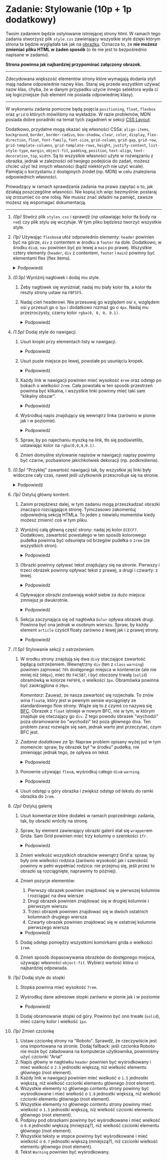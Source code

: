 # Zadanie: Stylowanie (10p + 1p dodatkowy)

Twoim zadaniem będzie ostylowanie istniejącej strony html. W ramach tego zadania stworzysz plik `style.css` zawierający wszystkie style dzięki którym strona ta będzie wyglądała tak jak na [obrazku](./solution.png). Oznacza to, że **nie możesz zmieniać pliku HTML w żaden sposób** (o ile nie jest to bezpośrednio napisane w zadaniu).

**Strona powinna jak najbardziej przypominać załączony obrazek.**

---

Zdecydowana większość elementów strony które wymagają dodania styli mają nadane odpowiednie nazwy klas. Staraj się przede wszystkim używać nazw klas, chyba, że w danym przypadku użycie innego selektora wyda ci się logiczniejsze (lub element nie posiada odpowiedniej klasy).

---

W wykonaniu zadania pomocne będą pojęcia `positioning`, `float`, `flexbox` oraz `grid` o których mówiliśmy na wykładzie. W razie problemów, MDN posiada dobre poradniki na temat tych zagadnień w sekcji [CSS Layout](https://developer.mozilla.org/en-US/docs/Learn/CSS/CSS_layout).

Dodatkowo, przydatne mogą okazać się własności CSSa: `align-items`, `background`, `border`, `border-radius`, `box-shadow`, `clear`, `color`, `display`, `flex-direction`, `float`, `font-family`, `font-size`, `grid-column`, `grid-gap`, `grid-row`, `grid-template-columns`, `grid-template-rows`, `height`, `justify-content`, `list-style-type`, `margin`, `object-fit`, `padding`, `position`, `text-align`, `text-decoration`, `top`, `width`. Są to wszystkie własności użyte w rozwiązaniu z obrazka, jednak w zależności od twojego podejścia do zadań, możesz chcieć użyć też innych własności (bądź niektórych nie użyć wcale). Pamiętaj o korzystaniu z dostępnych źródeł (np. MDN) w celu znalezienia odpowiednich własności.

Prowadzący w ramach sprawdzania zadania ma prawo zapytać o to, jak działają poszczególne własności. Nie kopiuj ich więc bezmyślnie: postaraj się zrozumieć co one robią. Nie musisz znać składni na pamięć, zawsze możesz się wspomagać dokumentacją.

---

1. *(0p)* Stwórz plik `styles.css` i sprawdź (np ustawiając kolor tła body na `red`) czy plik stylu się wczytuje. W tym pliku będziesz tworzyć wszystkie style.
1. *(1p)* Używając `flexbox`a ułóż odpowiednio elementy: `header` powinien być na górze, `div` z contentem w środku a `footer` na dole. Dodatkowo, w środku `div`a, `nav` powinien być po lewej a `main` po prawej. Wszystkie cztery elementy (`header`, `div` z contentem, `footer` i `main`) powinny być elementami flex (flex items).

    <details>
      <summary>Podpowiedź</summary>

      > Zarówno `body` jak i `div` z contentem powinny być kontenerami flex. `body` powinno dodatkowo mieć zmienioną oś główną - w tym celu należy zmienić kierunek flexa. Możesz o tym przeczytać [tutaj](https://developer.mozilla.org/en-US/docs/Learn/CSS/CSS_layout/Flexbox).

    </details>

1. *(0.5p)* Wyróżnij nagłówek i dodaj mu style.
    1. Żeby nagłówek się wyróżniał, nadaj mu biały kolor tła, a kolor tła reszty strony ustaw na `FBF5F5`.
    1. Nadaj cień headerowi. Nie przesuwaj go względem osi x, względem osi y przesuń go o `3px` i dodatkowo rozmaż go o `4px`. Nadaj mu przezroczysty, czarny kolor `rgba(0, 0, 0, 0.1)`.
        <details>
          <summary>Podpowiedź</summary>

          > Przeczytaj dokumentację własności `box-shadow`.

        </details>
1. *(1.5p)* Dodaj style do nawigacji.
    1. Usuń kropki przy elementach listy w nawigacji.
        <details>
          <summary>Podpowiedź</summary>

          > Znajdź własność odpowiadającą za zmianę stylu listy (jest to jedna z własności wypisanych na górze).

        </details>
    1. Usuń puste miejsce po lewej, powstałe po usunięciu kropek.
        <details>
          <summary>Podpowiedź</summary>

          > Użyj DevTools w przeglądarce w celu znalezienia wartości powodującej przesunięcie. Następnie usuń je ustawiając odpowiednią własność CSS.

        </details>
    1. Każdy link w nawigacji powinien mieć wysokość `4rem` oraz odstęp po bokach o wielkości `2rem`. Cała powstała w ten sposób przestrzeń powinna być klikalna, i wszystkie linki powinny mieć taki sam "klikalny obszar".
        <details>
          <summary>Podpowiedź</summary>

          > Żeby cała przestrzeń była klikalna, musisz zmienić wielkość elementu `a`. 
          >
          > Element ten domyślnie wyświetlany jest jako `inline`, niemożliwe jest więc zwiększenie jego wysokości. Musisz więc zmienić, za pomocą odpowiedniej własności, sposób wyświetlania tego elementu na coś innego (żeby odpowiednio dobrać własność, dobrze jest przeczytać najpierw przeczytać kolejny punkt).
          >
          > Margines nie jest dobrym rozwiązaniem w tym konkretnym przypadku, ponieważ nie rozszerzy on "pola w którym działa" element `a`.

        </details>
    1. Wyśrodkuj napis znajdujący się wewnątrz linka (zarówno w pionie jak i w poziomie).
        <details>
          <summary>Podpowiedź</summary>

          > Obecnie najpopularniejszym sposobem środkowania napisów jest użycie `flexbox`a. Należy odpowiednio ustawić element zarówno względem osi głównej (main axis) jak i krzyżowej (cross axis). 
          >
          > Są również inne sposoby środkowania elementu: możesz ich poszukać samodzielnie.

        </details>
    1. Spraw, by po najechaniu myszką na link, tło się podświetliło, ustawiając kolor na `rgba(0,0,0,0.1)`.
    1. Zmień domyślne stylowanie napisów w nawigacji: napisy powinny być czarne, pozbawione jakichkolwiek dekoracji (np. podkreślenia).
1. *(0.5p)* "Przyklej" zawartość nawigacji tak, by wszystkie jej linki były widoczne cały czas, nawet jeśli użytkownik przescrolluje się na stronie.
    <details>
      <summary>Podpowiedź</summary>

      > Łatwym sposobem by to osiągnąć jest użycie odpowiedniego pozycjonowania. Przeczytaj [możliwe wartości](https://developer.mozilla.org/en-US/docs/Web/CSS/position) i znajdź taką, która najbardziej psuje do tego przypadku. Pomocne okazać się może przeczytanie o tej własności w sekcji [positioning](https://developer.mozilla.org/en-US/docs/Learn/CSS/CSS_layout/Positioning).

    </details>
1. *(1p)* Ostyluj główny kontent.
    1. Zanim przejdziesz dalej, w tym zadaniu mogą przeszkadzać obrazki znacząco rozciągające stronę. Tymczasowo zakomentuj odpowiednią sekcję HTMLa. To jeden z niewielu momentów kiedy możesz zmienić coś w tym pliku.
    1. Wyróżnij całą główną część strony: nadaj jej kolor `ECECF7`. Dodatkowo, zawartość powstałego w ten sposób kolorowego pudełka powinna być odsunięta od brzegów pudełka o `2rem` (ze wszystkich stron).
        <details>
          <summary>Podpowiedź</summary>

          > Chodzi oczywiście o ostylowanie tagu `main`.

        </details>

    1. Obrazki powinny opływać tekst znajdujący się na stronie. Pierwszy i trzeci obrazek powinny opływać tekst z prawej, a drugi i czwarty: z lewej.
        <details>
          <summary>Podpowiedź</summary>

          > W tym celu możesz użyć [float'ów](https://developer.mozilla.org/en-US/docs/Learn/CSS/CSS_layout/Floats)

        </details>

    1. Opływające obrazki zostawiają wokół siebie za dużo miejsca: zmniejsz je dwukrotnie.
        <details>
          <summary>Podpowiedź</summary>

          > Na początku używając DevTools odkryj, jakie elementy i w jaki sposób tworzą one miejsce dookoła siebie. Sprawdź także jakie to są wartości. Następnie używając CSSa odpowiednio je zmodyfikuj.

        </details>

    1. Sekcja zaczynająca się od nagłówka `Dolor` opływa obrazek drugi. Powinna być ona jednak w osobnym wierszu. Spraw, by każdy element `article` czyścił floaty zarówno z lewej jak i z prawej strony.
        <details>
          <summary>Podpowiedź</summary>

          > Dzieje się tak dlatego, że obrazek z `float` zmienia pozycjonowanie wszystkich elementów z którymi wchodzi w interakcję. By temu zapobiec, możemy każdemu elementowi `article` kazać "oczyścić" otaczające go floaty. 
          >
          > Przeczytaj sekcję [clearing floats](https://developer.mozilla.org/en-US/docs/Learn/CSS/CSS_layout/Floats#clearing_floats) i dodaj odpowiedniemu elementowi odpowiednią własność `clear`.

        </details>

1. *(1.5p)* Stylowanie sekcji z ostrzeżeniem.
    1. W środku strony znajdują się dwa `div`y otaczające zawartość będącą ostrzeżeniem. Wewnętrzny `div` (ten z `class` `warning`) powinien zajmować `70%` dostępnego miejsca w kontenerze (ale nie mniej niż `500px`), mieć tło `F4C5B7`, i być otoczony trwałą (`solid`) obramówką w kolorze `FAF9F8`, o wielkości `3px`. Obramówka powinna być zaokrąglona o `20px`.

        *Komentarz:* Zauważ, że nasza zawartość się rozjechała. To znów wina `float`a, który jest w pewnym sensie wyciągnięty ze standardowego flow strony. Wiąże się to z czymś co nazywa się [BFC](https://developer.mozilla.org/en-US/docs/Web/Guide/CSS/Block_formatting_context). Obrazek z `float` istnieje w nowym BFC, nie w tym, w którym znajduje się otaczający go `div`. Z tego powodu obrazek "wychodzi" poza obramowanie bo "wychodzi" też poza głównego diva. Ten problem zaraz rozwiąże się sam, jednak warto jest przeczytać, czym BFC jest.
    1. *Zadanie dodatkowe za 1p:* Napraw problem opisany wyżej już w tym momencie: spraw, by obrazek był "w środku" pudełka, nie zmieniając jednak tego, że opływa on tekst.
        <details>
          <summary>Podpowiedź</summary>

          > Przeczytaj dokładnie o BFC. Jest kilka rozwiązań tego problemu. Jedno z nich wymaga modyfikacji HTML'a - w ramach tego zadania wyjątkowo możesz to zrobić. Są jednak też rozwiązania bardziej nowoczesne, nie wymagające modyfikacji HTML'a, a jedynie jednej linijki w CSS'ie. Za dowolne rozwiązanie tego problemu i wyjaśnienie jak to zrobić, dostaniesz dodatkowy punkt, nieliczący się do maksymalnej sumy punktów.

        </details>
    1. Ponownie używając `flex`a, wyśrodkuj całego `div`a `warning`.
        <details>
          <summary>Podpowiedź</summary>

          > `div` zawierający `div`a `warning` nie jest w pliku HTML przez przypadek: zrób z niego kontener `flex` i wyśrodkuj używając odpowiedniej własności.

        </details>
    1. Usuń odstęp u góry obrazka i zwiększ odstęp od tekstu do ramki obrazka do `2rem`.
1. *(2p)* Ostyluj galerię
    1. Usuń komentarze które dodałeś w ramach poprzedniego zadania, tak, by obrazki wróciły na stronę.
    1. Spraw, by element zawierający obrazki galerii stał się `wrapper`em Grida. Sam Grid powinien mieć trzy kolumny o szerokości `1fr`.
        <details>
          <summary>Podpowiedź</summary>

          > W razie potrzeby wspomóż się [MDN'em](https://developer.mozilla.org/en-US/docs/Web/CSS/CSS_Grid_Layout). 

        </details>
    1. Zmień wielkość wszystkich obrazków wewnątrz Grid'a: spraw, by były one wielkości rodzica (zarówno wysokość jak i szerokość powinny w pełni wypełniać rodzica: nie przejmuj się, jeśli przez to obrazki są rozciągnięte, naprawimy to później).
    1. Zmień pozycje elementów:
        1. Pierwszy obrazek powinien znajdować się w pierwszej kolumnie i rozciągać na dwa wiersze
        1. Drugi obrazek powinien znajdować się w drugiej kolumnie i pierwszym wierszu
        1. Trzeci obrazek powinien znajdować się w dwóch ostatnich kolumnach drugiego wiersza
        1. Czwarty obrazek powinien znajdować się w ostatniej kolumnie pierwszego wiersza
      
        <details>
          <summary>Podpowiedź</summary>

          > Istnieje wiele sposobów. Można zdefiniować wszystkim elementom wartości `grid-column` i `grid-row`, można też wykorzystać `grid-template-area`. Wybierz opcję, która najbardziej ci się podoba.
        </details>

    1. Dodaj odstęp pomiędzy wszystkimi komórkami grida o wielkości `1rem`.
    1. Zmień sposób dopasowywania obrazków do dostępnego miejsca, używając własności `object-fit`. Wybierz wartość która ci najbardziej odpowiada.
1. *(1p)* Dodaj style do stopki
    1. Stopka powinna mieć wysokość `7rem`.
    1. Wyśrodkuj dane adresowe stopki zarówno w pionie jak i w poziomie
        <details>
          <summary>Podpowiedź</summary>

          > W tym celu ponownie możesz użyć `flexbox`a.
        </details>
    1. Dodaj obramowanie stopki od góry. Powinno być ono trwałe (`solid`), mieć czarny kolor i wielkość `1px`.
1. *(1p)* Zmień czcionkę
    1. Ustaw czcionkę strony na "Roboto". Sprawdź, że rzeczywiście jest ona importowana na stronie. Dodaj fallback: jeśli czcionka Roboto nie może być załadowana na komputerze użytkownika, powinniśmy użyć czcionki "Arial"
    1. Napis główny w nagłówku `header` powinien być wyśrodkowany i mieć wielkość o `2.5` jednostki większą, niż wielkość elementu głównego (root element).
    1. Każdy link w nawigacji powinien mieć wielkość o `1.5` jednostki większą, niż wielkość czcionki elementu głównego (root element).
    1. Wszystkie elementy `h2` głównego contentu strony powinny być wyśrodkowane i mieć wielkość o `1.8` jednostki większą, niż wielkość czcionki elementu głównego (root element).
    1. Wszystkie elementy `h3` głównego contentu strony powinny mieć wielkość o `1.5` jednostki większą, niż wielkość czcionki elementu głównego (root element).
    1. Podpisy pod obrazkami powinny być wyśrodkowane i mieć wielkość o `0.8` jednostki większą (mniejszą?), niż wielkość czcionki elementu głównego (root element).
    1. Wszystkie teksty w stopce powinny być wyśrodkowane i mieć wielkość o `0.7` jednostki większą (mniejszą?), niż czcionki wielkość elementu głównego (root element).
    1. Tekst `Warning` powinien być wyśrodkowany.
